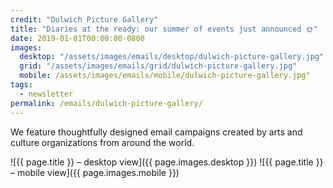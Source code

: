 ```yaml
---
credit: "Dulwich Picture Gallery"
title: "Diaries at the ready: our summer of events just announced 🌞"
date: 2019-01-01T00:00:00-0800
images:
  desktop: "/assets/images/emails/desktop/dulwich-picture-gallery.jpg"
  grid: "/assets/images/emails/grid/dulwich-picture-gallery.jpg"
  mobile: /assets/images/emails/mobile/dulwich-picture-gallery.jpg"
tags:
  - newsletter
permalink: /emails/dulwich-picture-gallery/
---
```

We feature thoughtfully designed email campaigns created by arts and culture organizations from around the world.

![{{ page.title }} – desktop view]({{ page.images.desktop }})
![{{ page.title }} – mobile view]({{ page.images.mobile }})
